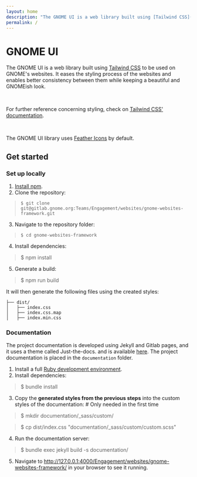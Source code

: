 ```yaml
---
layout: home
description: "The GNOME UI is a web library built using [Tailwind CSS](https://tailwindcss.com/) to be used on GNOME's websites. It eases the styling process of the websites and enables better consistency between them, while maintaining a GNOMEish look."
permalink: /
---
```

# GNOME UI
The GNOME UI is a web library built using [Tailwind CSS](https://tailwindcss.com/) to be used on GNOME's websites. It eases the styling process of the websites and enables better consistency between them while keeping a beautiful and GNOMEish look.

<br>

For further reference concerning styling, check on [Tailwind CSS' documentation](https://tailwindcss.com/).

<br>

The GNOME UI library uses [Feather Icons](https://feathericons.com/) by default.

## Get started
### Set up locally

1. [Install npm](https://www.npmjs.com/get-npm).
2. Clone the repository:
> `$ git clone git@gitlab.gnome.org:Teams/Engagement/websites/gnome-websites-framework.git`
3. Navigate to the repository folder:
> `$ cd gnome-websites-framework`
4. Install dependencies:
> $ npm install
5. Generate a build:
> $ npm run build

It will then generate the following files using the created styles:
```
├── dist/
│   ├── index.css
│   ├── index.css.map
│   ├── index.min.css
```

### Documentation
The project documentation is developed using Jekyll and Gitlab pages, and it uses a theme called Just-the-docs. and is available [here](https://teams.pages.gitlab.gnome.org/Engagement/websites/gnome-websites-framework/). The project documentation is placed in the `documentation` folder.

1. Install a full [Ruby development environment](https://jekyllrb.com/docs/installation/).
2. Install dependencies:
> $ bundle install
3. Copy the **generated styles from the previous steps** into the custom styles of the documentation: # Only needed in the first time
> $ mkdir documentation/_sass/custom/ 

> $ cp dist/index.css "documentation/_sass/custom/custom.scss"
4. Run the documentation server:
> $ bundle exec jekyll build -s documentation/
5. Navigate to http://127.0.0.1:4000/Engagement/websites/gnome-websites-framework/ in your browser to see it running.